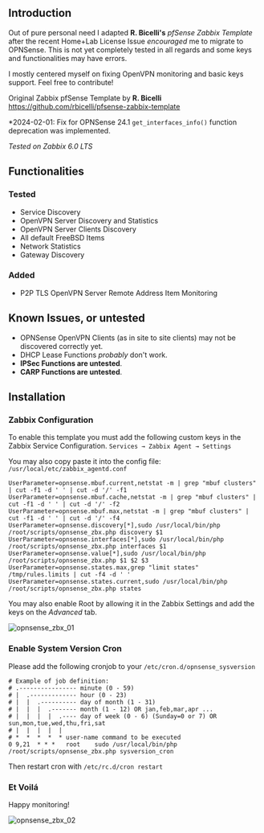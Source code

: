 ## Introduction
Out of pure personal need I adapted **R. Bicelli's** _pfSense Zabbix Template_ after the recent Home+Lab License Issue *encouraged* me to migrate to OPNSense.
This is not yet completely tested in all regards and some keys and functionalities may have errors.

I mostly centered myself on fixing OpenVPN monitoring and basic keys support. Feel free to contribute!

Original Zabbix pfSense Template by **R. Bicelli**
<https://github.com/rbicelli/pfsense-zabbix-template>

*2024-02-01: Fix for OPNSense 24.1 `get_interfaces_info()` function deprecation was implemented.

*Tested on Zabbix 6.0 LTS*

## Functionalities

### Tested
* Service Discovery
* OpenVPN Server Discovery and Statistics
* OpenVPN Server Clients Discovery
* All default FreeBSD Items
* Network Statistics
* Gateway Discovery

### Added
* P2P TLS OpenVPN Server Remote Address Item Monitoring

## Known Issues, or untested
* OPNSense OpenVPN Clients (as in site to site clients) may not be discovered correctly yet.
* DHCP Lease Functions *probably* don't work.
* **IPSec Functions are untested**.
* **CARP Functions are untested**.

## Installation

### Zabbix Configuration

To enable this template you must add the following custom keys in the Zabbix Service Configuration.
`Services → Zabbix Agent → Settings`

You may also copy paste it into the config file:
`/usr/local/etc/zabbix_agentd.conf`

```
UserParameter=opnsense.mbuf.current,netstat -m | grep "mbuf clusters" | cut -f1 -d ' ' | cut -d '/' -f1
UserParameter=opnsense.mbuf.cache,netstat -m | grep "mbuf clusters" | cut -f1 -d ' ' | cut -d '/' -f2
UserParameter=opnsense.mbuf.max,netstat -m | grep "mbuf clusters" | cut -f1 -d ' ' | cut -d '/' -f4
UserParameter=opnsense.discovery[*],sudo /usr/local/bin/php /root/scripts/opnsense_zbx.php discovery $1
UserParameter=opnsense.interfaces[*],sudo /usr/local/bin/php /root/scripts/opnsense_zbx.php interfaces $1
UserParameter=opnsense.value[*],sudo /usr/local/bin/php /root/scripts/opnsense_zbx.php $1 $2 $3
UserParameter=opnsense.states.max,grep "limit states" /tmp/rules.limits | cut -f4 -d ' '
UserParameter=opnsense.states.current,sudo /usr/local/bin/php /root/scripts/opnsense_zbx.php states
```

You may also enable Root by allowing it in the Zabbix Settings and add the keys on the *Advanced* tab.

![opnsense_zbx_01](https://github.com/dblanque/opnsense-zabbix/assets/68660667/9fd17b20-3c7c-4a09-a816-9e422137d1c6)


### Enable System Version Cron

Please add the following cronjob to your `/etc/cron.d/opnsense_sysversion`

```
# Example of job definition:
# .---------------- minute (0 - 59)
# |  .------------- hour (0 - 23)
# |  |  .---------- day of month (1 - 31)
# |  |  |  .------- month (1 - 12) OR jan,feb,mar,apr ...
# |  |  |  |  .---- day of week (0 - 6) (Sunday=0 or 7) OR sun,mon,tue,wed,thu,fri,sat
# |  |  |  |  |
# *  *  *  *  * user-name command to be executed
0 9,21	* * *	root	sudo /usr/local/bin/php /root/scripts/opnsense_zbx.php sysversion_cron
```

Then restart cron with `/etc/rc.d/cron restart`

### Et Voilá

Happy monitoring!

![opnsense_zbx_02](https://github.com/dblanque/opnsense-zabbix/assets/68660667/d801d0b8-2b48-4b0e-b494-a6478123ce3e)
